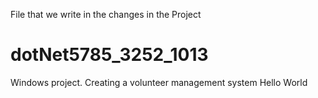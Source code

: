 File that we write in the changes in the Project
# dotNet5785_3252_1013
Windows project. Creating a volunteer management system
Hello World
